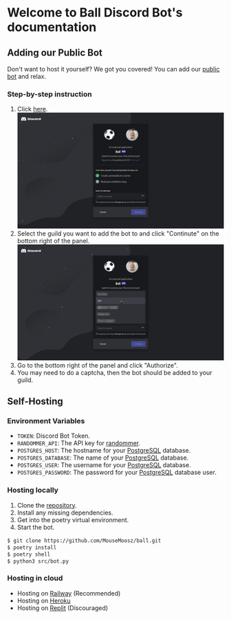 # Welcome to Ball Discord Bot's documentation

## Adding our Public Bot
Don't want to host it yourself? We got you covered!
You can add our [public bot][1] and relax.

### Step-by-step instruction
1. Click [here][1].
![select guild screen](/img/getting-started/default.png)
1. Select the guild you want to add the bot to and click "Continute" on the bottom right of the panel.
![select guild](/img/getting-started/select-guild.png)
1. Go to the bottom right of the panel and click "Authorize".
1. You may need to do a captcha, then the bot should be added to your guild.

[1]: https://discord.com/api/oauth2/authorize?client_id=923535197260087296&permissions=1644971949559&scope=bot%20applications.commands

## Self-Hosting

### Environment Variables
- `TOKEN`: Discord Bot Token.
- `RANDOMMER_API`: The API key for [randommer](https://randommer.io).
- `POSTGRES_HOST`: The hostname for your [PostgreSQL][2] database.
- `POSTGRES_DATABASE`: The name of your [PostgreSQL][2] database.
- `POSTGRES_USER`: The username for your [PostgreSQL][2] database.
- `POSTGRES_PASSWORD`: The password for your [PostgreSQL][2] database user.

[2]: https://www.postgresql.org/

### Hosting locally
1. Clone the [repository](https://github.com/MouseMoosz/ball).
1. Install any missing dependencies.
1. Get into the poetry virtual environment. 
1. Start the bot.

```console
$ git clone https://github.com/MouseMoosz/ball.git
$ poetry install
$ poetry shell
$ python3 src/bot.py
```

### Hosting in cloud
- Hosting on [Railway](/hosting/railway) (Recommended)
- Hosting on [Heroku](/hosting/heroku)
- Hosting on [Replit](/hosting/replit) (Discouraged)

